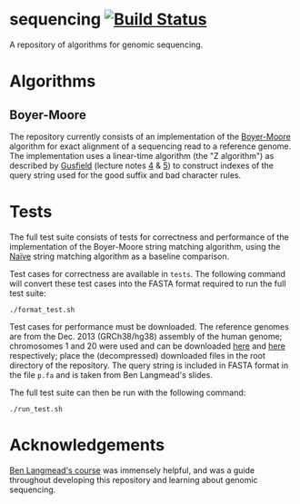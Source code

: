 # sequencing [![Build Status](https://travis-ci.org/jacobjinkelly/sequencing.svg?branch=master)](https://travis-ci.org/jacobjinkelly/sequencing)

A repository of algorithms for genomic sequencing.

# Algorithms

## Boyer-Moore

The repository currently consists of an implementation of the [Boyer-Moore](https://en.wikipedia.org/wiki/Boyer%E2%80%93Moore_string-search_algorithm) algorithm for exact alignment of a sequencing read to a reference genome. The implementation uses a linear-time algorithm (the "Z algorithm") as described by [Gusfield](https://web.cs.ucdavis.edu/~gusfield/cs224f09/) (lecture notes [4](https://web.cs.ucdavis.edu/~gusfield/cs224f09/znotes.pdf) & [5](https://web.cs.ucdavis.edu/~gusfield/cs224f09/bnotes.pdf])) to construct indexes of the query string used for the good suffix and bad character rules.

# Tests

The full test suite consists of tests for correctness and performance of the implementation of the Boyer-Moore string matching algorithm, using the [Naïve](https://en.wikipedia.org/wiki/String-searching_algorithm#Na%C3%AFve_string_search) string matching algorithm as a baseline comparison.

Test cases for correctness are available in `tests`. The following command will convert these test cases into the FASTA format required to run the full test suite:
```
./format_test.sh
```

Test cases for performance must be downloaded. The reference genomes are from the Dec. 2013 (GRCh38/hg38) assembly of the human genome; chromosomes 1 and 20 were used and can be downloaded [here](http://hgdownload.cse.ucsc.edu/goldenPath/hg38/chromosomes/chr1.fa.gz) and [here](http://hgdownload.cse.ucsc.edu/goldenPath/hg38/chromosomes/chr20.fa.gz) respectively; place the (decompressed) downloaded files in the root directory of the repository. The query string is included in FASTA format in the file `p.fa` and is taken from Ben Langmead's slides.

The full test suite can then be run with the following command:
```
./run_test.sh
```

# Acknowledgements

[Ben Langmead's course](http://www.langmead-lab.org/teaching-materials/) was immensely helpful, and was a guide throughout developing this repository and learning about genomic sequencing.
